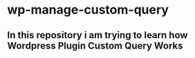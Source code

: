 # wp-manage-custom-query

## In this repository i am trying to learn how Wordpress Plugin Custom Query Works
